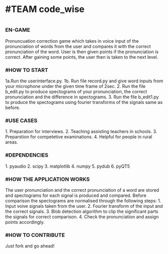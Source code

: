 <h1>#TEAM code_wise<h1>

<h3>EN-GAME</h3>
Pronuncuation correction game which takes in voice input of the pronunciation of words from the user and compares it with the correct pronunciation of the word. User is then given points if the pronunciation is correct. After gaining some points, the user then is taken to the next level.

<h3>#HOW TO START</h3>
1a.Run the userinterface.py.
1b. Run file record.py and give word inputs from your microphone under the given time frame of 2sec.
2. Run the file b_edit.py to produce spectograms of your pronunciation, the correct pronunciation and the difference in spectograms.
3. Run the file b_edit1.py to produce the spectograms using fourier transforms of the signals same as before.

<h3>#USE CASES</h3>
1. Preparation for interviews.
2. Teaching assisting teachers in schools.
3. Preparstion for competetive examinations.
4. Helpful for people in rural areas.

<h3>#DEPENDENCIES</h3>
1. pyaudio
2. scipy
3. matplotlib
4. numpy
5. pydub
6. pyQT5

<h3>#HOW THE APPLICATION WORKS</h3>
The user pronunciation and the correct pronunciation of a word are stored and spectograms for each signal is produced and compared. Before comparison the spectograms are normalised through the following steps:
1. Input voive signals taken from the user. 
2. Fourier transform of the input and the correct signals.
3. Blob detection algorithm to clip the significant parts the signals for correct comparison.
4. Check the pronunciation and assign points accordingly.

<h3>#HOW TO CONTRIBUTE</h3>
Just fork and go ahead!



